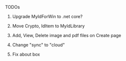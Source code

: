 TODOs

1. Upgrade MyIdForWin to .net core?

2. Move Crypto, IdItem to MyIdLibrary

3. Add, View, Delete image and pdf files on Create page

4. Change "sync" to "cloud"
 
5. Fix about box